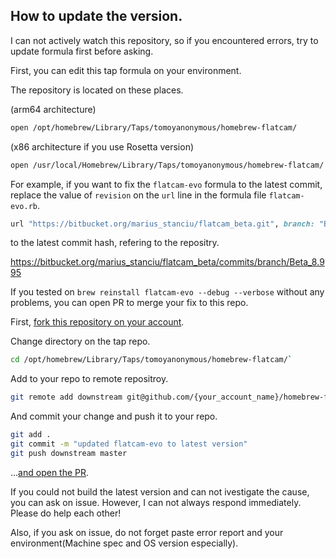 ## How to update the version.

I can not actively watch this repository, so if you encountered errors, try to update formula first before asking.

First, you can edit this tap formula on your environment.

The repository is located on these places.

(arm64 architecture)

```sh
open /opt/homebrew/Library/Taps/tomoyanonymous/homebrew-flatcam/
```

(x86 architecture if you use Rosetta version)

```sh
open /usr/local/Homebrew/Library/Taps/tomoyanonymous/homebrew-flatcam/
```

For example, if you want to fix the `flatcam-evo` formula to the latest commit, replace the value of `revision` on the `url` line in the formula file `flatcam-evo.rb`. 

```ruby
url "https://bitbucket.org/marius_stanciu/flatcam_beta.git", branch: "Beta_8.995", revision: "1ef01840d00eaad9dbd906832911ef63c0748625" # <-this value
```

to the latest commit hash, refering to the repositry.

https://bitbucket.org/marius_stanciu/flatcam_beta/commits/branch/Beta_8.995

If you tested on `brew reinstall flatcam-evo --debug --verbose` without any problems, you can open PR to merge your fix to this repo.

First, [fork this repository on your account](https://docs.github.com/ja/pull-requests/collaborating-with-pull-requests/working-with-forks/fork-a-repo).

Change directory on the tap repo.

```sh
cd /opt/homebrew/Library/Taps/tomoyanonymous/homebrew-flatcam/`
```
Add to your repo to remote repositroy.

```sh
git remote add downstream git@github.com/{your_account_name}/homebrew-flatcam.git
```

And commit your change and push it to your repo.

```sh
git add .
git commit -m "updated flatcam-evo to latest version"
git push downstream master
```

...[and open the PR](https://docs.github.com/ja/pull-requests/collaborating-with-pull-requests/proposing-changes-to-your-work-with-pull-requests/creating-a-pull-request-from-a-fork).

If you could not build the latest version and can not ivestigate the cause, you can ask on issue. However, I can not always respond immediately. Please do help each other!

Also, if you ask on issue, do not forget paste error report and your environment(Machine spec and OS version especially).